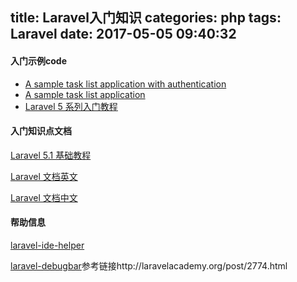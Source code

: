 title: Laravel入门知识
categories: php
tags: Laravel
date: 2017-05-05 09:40:32
---


#### 入门示例code

* [A sample task list application with authentication](https://github.com/laravel/quickstart-intermediate)
* [A sample task list application](https://github.com/laravel/quickstart-basic)
* [Laravel 5 系列入门教程](https://github.com/johnlui/Learn-Laravel-5)

#### 入门知识点文档

[Laravel 5.1 基础教程](http://laravelacademy.org/laravel-tutorial-5_1)

[Laravel 文档英文](https://laravel.com/docs/5.4)

[Laravel 文档中文](https://docs.golaravel.com/docs/5.4/installation/)


#### 帮助信息

[laravel-ide-helper](https://github.com/barryvdh/laravel-ide-helper)

[laravel-debugbar](https://github.com/barryvdh/laravel-debugbar)参考链接http://laravelacademy.org/post/2774.html
